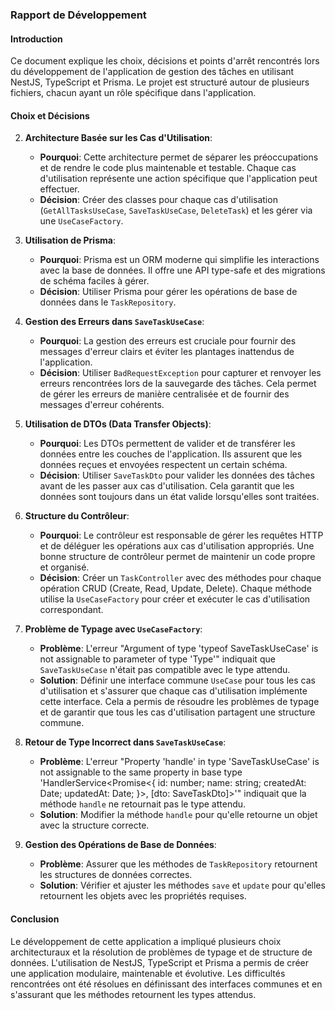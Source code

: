 ### Rapport de Développement

#### Introduction
Ce document explique les choix, décisions et points d'arrêt rencontrés lors du développement de l'application de gestion des tâches en utilisant NestJS, TypeScript et Prisma. Le projet est structuré autour de plusieurs fichiers, chacun ayant un rôle spécifique dans l'application.

#### Choix et Décisions


2. **Architecture Basée sur les Cas d'Utilisation**:
   - **Pourquoi**: Cette architecture permet de séparer les préoccupations et de rendre le code plus maintenable et testable. Chaque cas d'utilisation représente une action spécifique que l'application peut effectuer.
   - **Décision**: Créer des classes pour chaque cas d'utilisation (`GetAllTasksUseCase`, `SaveTaskUseCase`, `DeleteTask`) et les gérer via une `UseCaseFactory`.

3. **Utilisation de Prisma**:
   - **Pourquoi**: Prisma est un ORM moderne qui simplifie les interactions avec la base de données. Il offre une API type-safe et des migrations de schéma faciles à gérer.
   - **Décision**: Utiliser Prisma pour gérer les opérations de base de données dans le `TaskRepository`.

4. **Gestion des Erreurs dans `SaveTaskUseCase`**:
   - **Pourquoi**: La gestion des erreurs est cruciale pour fournir des messages d'erreur clairs et éviter les plantages inattendus de l'application.
   - **Décision**: Utiliser `BadRequestException` pour capturer et renvoyer les erreurs rencontrées lors de la sauvegarde des tâches. Cela permet de gérer les erreurs de manière centralisée et de fournir des messages d'erreur cohérents.



5. **Utilisation de DTOs (Data Transfer Objects)**:
   - **Pourquoi**: Les DTOs permettent de valider et de transférer les données entre les couches de l'application. Ils assurent que les données reçues et envoyées respectent un certain schéma.
   - **Décision**: Utiliser `SaveTaskDto` pour valider les données des tâches avant de les passer aux cas d'utilisation. Cela garantit que les données sont toujours dans un état valide lorsqu'elles sont traitées.

6. **Structure du Contrôleur**:
   - **Pourquoi**: Le contrôleur est responsable de gérer les requêtes HTTP et de déléguer les opérations aux cas d'utilisation appropriés. Une bonne structure de contrôleur permet de maintenir un code propre et organisé.
   - **Décision**: Créer un `TaskController` avec des méthodes pour chaque opération CRUD (Create, Read, Update, Delete). Chaque méthode utilise la `UseCaseFactory` pour créer et exécuter le cas d'utilisation correspondant.


1. **Problème de Typage avec `UseCaseFactory`**:
   - **Problème**: L'erreur "Argument of type 'typeof SaveTaskUseCase' is not assignable to parameter of type 'Type<UseCases>'" indiquait que `SaveTaskUseCase` n'était pas compatible avec le type attendu.
   - **Solution**: Définir une interface commune `UseCase` pour tous les cas d'utilisation et s'assurer que chaque cas d'utilisation implémente cette interface. Cela a permis de résoudre les problèmes de typage et de garantir que tous les cas d'utilisation partagent une structure commune.


2. **Retour de Type Incorrect dans `SaveTaskUseCase`**:
   - **Problème**: L'erreur "Property 'handle' in type 'SaveTaskUseCase' is not assignable to the same property in base type 'HandlerService<Promise<{ id: number; name: string; createdAt: Date; updatedAt: Date; }>, [dto: SaveTaskDto]>'" indiquait que la méthode `handle` ne retournait pas le type attendu.
   - **Solution**: Modifier la méthode `handle` pour qu'elle retourne un objet avec la structure correcte.

3. **Gestion des Opérations de Base de Données**:
   - **Problème**: Assurer que les méthodes de `TaskRepository` retournent les structures de données correctes.
   - **Solution**: Vérifier et ajuster les méthodes `save` et `update` pour qu'elles retournent les objets avec les propriétés requises.


#### Conclusion
Le développement de cette application a impliqué plusieurs choix architecturaux et la résolution de problèmes de typage et de structure de données. L'utilisation de NestJS, TypeScript et Prisma a permis de créer une application modulaire, maintenable et évolutive. Les difficultés rencontrées ont été résolues en définissant des interfaces communes et en s'assurant que les méthodes retournent les types attendus.